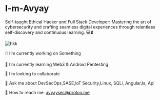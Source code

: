 # I-m-Avyay
Self-taught Ethical Hacker and Full Stack Developer: Mastering the art of cybersecurity and crafting seamless digital experiences through relentless self-discovery and continuous learning. 💻🔒


![hkk](https://github.com/avyaysec/-I-m-avyay/assets/155128248/55461ad9-a8a6-408f-b891-69d358d38e0e)



🖱️ I’m currently working on Something


🌱 I’m currently learning Web3 & Android Pentesting


👯 I’m looking to collaborate


💭 Ask me about DevSecOps,SASE,loT Security,Linux, SQLi, AngularJs, Api


📧 How to reach me: avyaysec@proton.me

